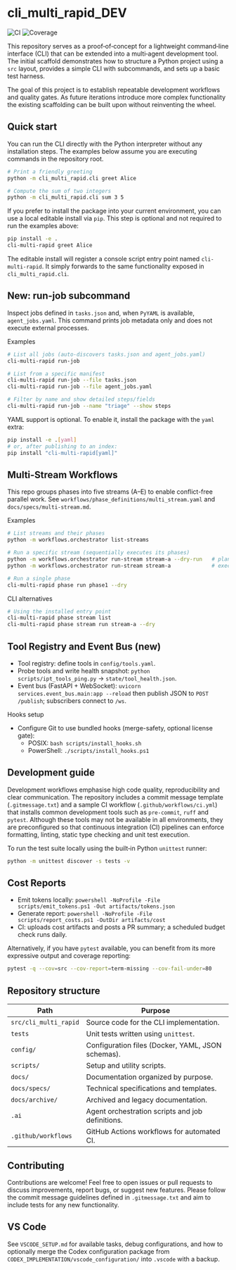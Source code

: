 # cli_multi_rapid_DEV

![CI](https://github.com/DICKY1987/cli_multi_rapid_DEV/actions/workflows/ci.yml/badge.svg)
![Coverage](https://img.shields.io/badge/coverage-80%25%2B-brightgreen)

This repository serves as a proof‑of‑concept for a lightweight command‑line
interface (CLI) that can be extended into a multi‑agent development tool. The
initial scaffold demonstrates how to structure a Python project using a
``src`` layout, provides a simple CLI with subcommands, and sets up a basic
test harness.

The goal of this project is to establish repeatable development workflows and
quality gates. As future iterations introduce more complex functionality the
existing scaffolding can be built upon without reinventing the wheel.

## Quick start

You can run the CLI directly with the Python interpreter without any
installation steps. The examples below assume you are executing commands in
the repository root.

```bash
# Print a friendly greeting
python -m cli_multi_rapid.cli greet Alice

# Compute the sum of two integers
python -m cli_multi_rapid.cli sum 3 5
```

If you prefer to install the package into your current environment, you can
use a local editable install via `pip`. This step is optional and not
required to run the examples above:

```bash
pip install -e .
cli-multi-rapid greet Alice
```

The editable install will register a console script entry point named
`cli-multi-rapid`. It simply forwards to the same functionality exposed in
``cli_multi_rapid.cli``.

## New: run-job subcommand

Inspect jobs defined in `tasks.json` and, when `PyYAML` is available, `agent_jobs.yaml`. This command prints job metadata only and does not execute external processes.

Examples

```bash
# List all jobs (auto-discovers tasks.json and agent_jobs.yaml)
cli-multi-rapid run-job

# List from a specific manifest
cli-multi-rapid run-job --file tasks.json
cli-multi-rapid run-job --file agent_jobs.yaml

# Filter by name and show detailed steps/fields
cli-multi-rapid run-job --name "triage" --show steps
```

YAML support is optional. To enable it, install the package with the `yaml` extra:

```bash
pip install -e .[yaml]
# or, after publishing to an index:
pip install "cli-multi-rapid[yaml]"
```

## Multi-Stream Workflows

This repo groups phases into five streams (A–E) to enable conflict-free parallel work. See `workflows/phase_definitions/multi_stream.yaml` and `docs/specs/multi-stream.md`.

Examples

```bash
# List streams and their phases
python -m workflows.orchestrator list-streams

# Run a specific stream (sequentially executes its phases)
python -m workflows.orchestrator run-stream stream-a --dry-run   # plan only
python -m workflows.orchestrator run-stream stream-a             # execute

# Run a single phase
cli-multi-rapid phase run phase1 --dry
```

CLI alternatives

```bash
# Using the installed entry point
cli-multi-rapid phase stream list
cli-multi-rapid phase stream run stream-a --dry
```

## Tool Registry and Event Bus (new)

- Tool registry: define tools in `config/tools.yaml`.
- Probe tools and write health snapshot: `python scripts/ipt_tools_ping.py` → `state/tool_health.json`.
- Event bus (FastAPI + WebSocket): `uvicorn services.event_bus.main:app --reload` then publish JSON to `POST /publish`; subscribers connect to `/ws`.

Hooks setup

- Configure Git to use bundled hooks (merge-safety, optional license gate):
  - POSIX: `bash scripts/install_hooks.sh`
  - PowerShell: `./scripts/install_hooks.ps1`

## Development guide

Development workflows emphasise high code quality, reproducibility and clear
communication. The repository includes a commit message template
(``.gitmessage.txt``) and a sample CI workflow (``.github/workflows/ci.yml``)
that installs common development tools such as ``pre-commit``, ``ruff`` and
``pytest``. Although these tools may not be available in all environments,
they are preconfigured so that continuous integration (CI) pipelines can
enforce formatting, linting, static type checking and unit test execution.

To run the test suite locally using the built‑in Python ``unittest`` runner:

```bash
python -m unittest discover -s tests -v
```

## Cost Reports

- Emit tokens locally: `powershell -NoProfile -File scripts/emit_tokens.ps1 -Out artifacts/tokens.json`
- Generate report: `powershell -NoProfile -File scripts/report_costs.ps1 -OutDir artifacts/cost`
- CI: uploads cost artifacts and posts a PR summary; a scheduled budget check runs daily.

Alternatively, if you have ``pytest`` available, you can benefit from its
more expressive output and coverage reporting:

```bash
pytest -q --cov=src --cov-report=term-missing --cov-fail-under=80
```

## Repository structure

| Path                       | Purpose                                                 |
|---------------------------|---------------------------------------------------------|
| ``src/cli_multi_rapid``    | Source code for the CLI implementation.                 |
| ``tests``                 | Unit tests written using ``unittest``.                  |
| ``config/``               | Configuration files (Docker, YAML, JSON schemas).        |
| ``scripts/``              | Setup and utility scripts.                               |
| ``docs/``                 | Documentation organized by purpose.                      |
| ``docs/specs/``           | Technical specifications and templates.                   |
| ``docs/archive/``         | Archived and legacy documentation.                       |
| ``.ai``                   | Agent orchestration scripts and job definitions.         |
| ``.github/workflows``     | GitHub Actions workflows for automated CI.               |

## Contributing

Contributions are welcome! Feel free to open issues or pull requests to
discuss improvements, report bugs, or suggest new features. Please follow the
commit message guidelines defined in ``.gitmessage.txt`` and aim to include
tests for any new functionality.
## VS Code

See `VSCODE_SETUP.md` for available tasks, debug configurations, and how to optionally merge the Codex configuration package from `CODEX_IMPLEMENTATION/vscode_configuration/` into `.vscode` with a backup.
